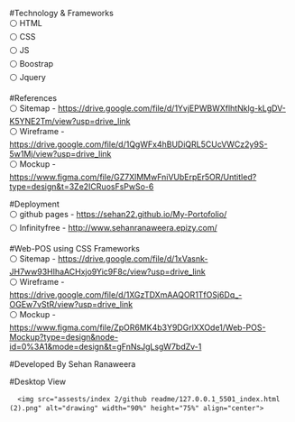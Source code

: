 #Technology & Frameworks<br>
⚪ HTML<br>
⚪ CSS<br>
⚪ JS<br>
⚪ Boostrap<br>
⚪ Jquery<br>

#References<br>
⚪ Sitemap - https://drive.google.com/file/d/1YvjEPWBWXflhtNklg-kLgDV-K5YNE2Tm/view?usp=drive_link<br>
⚪ Wireframe - https://drive.google.com/file/d/1QgWFx4hBUDiQRL5CUcVWCz2y9S-5w1Mj/view?usp=drive_link<br>
⚪ Mockup - https://www.figma.com/file/GZ7XlMMwFniVUbErpEr5OR/Untitled?type=design&t=3Ze2ICRuosFsPwSo-6<br>

#Deployment<br>
⚪ github pages - https://sehan22.github.io/My-Portofolio/<br>
⚪ Infinityfree - http://www.sehanranaweera.epizy.com/<br>

#Web-POS using CSS Frameworks<br>
⚪ Sitemap - https://drive.google.com/file/d/1xVasnk-JH7ww93HIhaACHxjo9Yic9F8c/view?usp=drive_link <br>
⚪ Wireframe - https://drive.google.com/file/d/1XGzTDXmAAQOR1TfOSj6Dq_-OGEw7vStR/view?usp=drive_link<br>
⚪ Mockup - https://www.figma.com/file/ZpOR6MK4b3Y9DGrlXXOde1/Web-POS-Mockup?type=design&node-id=0%3A1&mode=design&t=gFnNsJgLsgW7bdZv-1<br>

#Developed By Sehan Ranaweera<br>

#Desktop View

      <img src="assests/index 2/github readme/127.0.0.1_5501_index.html (2).png" alt="drawing" width="90%" height="75%" align="center">
